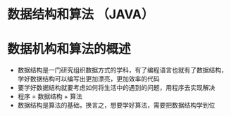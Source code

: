 # 数据结构和算法 （JAVA）

# 数据机构和算法的概述

- 数据结构是一门研究组织数据方式的学科，有了编程语言也就有了数据结构，学好数据结构可以编写出更加漂亮，更加效率的代码
- 要学好数据结构就要考虑如何将生活中的遇到的问题，用程序去实现解决
- 程序 = 数据结构 + 算法
- 数据结构是算法的基础，换言之，想要学好算法，需要把数据结构学到位


